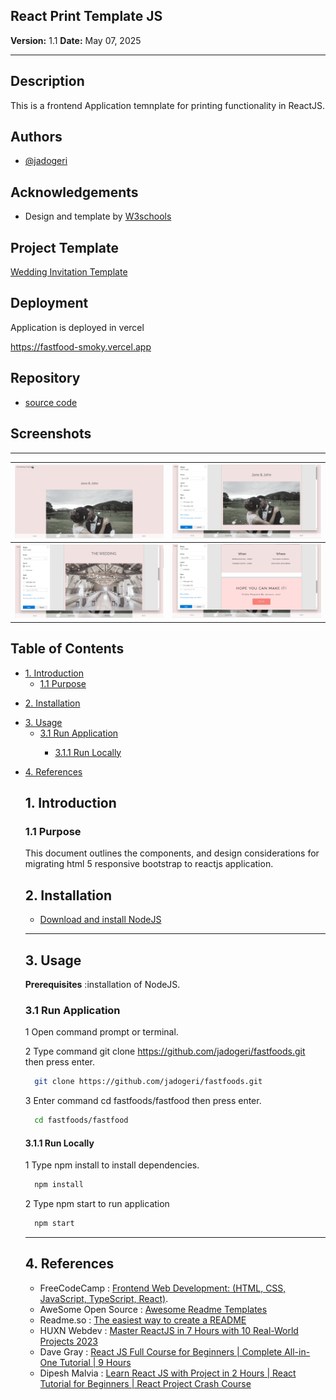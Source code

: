 ## **React Print Template JS**

**Version:** 1.1
**Date:** May 07, 2025

---

## Description

This is a frontend Application temnplate for printing functionality in ReactJS.

## Authors

- [@jadogeri](https://www.github.com/jadogeri)

## Acknowledgements

-  Design and template by [W3schools](https://www.w3schools.com/w3css/w3css_templates.asp/)

## Project Template

[Wedding Invitation Template](https://www.w3schools.com/w3css/tryw3css_templates_wedding.htm)

## Deployment

Application is deployed in vercel

 [https://fastfood-smoky.vercel.app ](https://fastfood-smoky.vercel.app/)

## Repository

- [source code ](https://github.com/jadogeri/React_Print_Template_JS.git)

## Screenshots
-------------------------------------------------------------------------------------------------
| ![Screenshot 1](assets/images/screenshot1.png) | ![Screenshot 1](assets/images/screenshot2.png) |
| -------------------------------------------- | -------------------------------------------- |
| ![Screenshot 1](assets/images/screenshot3.png) | ![Screenshot 1](assets/images/screenshot4.png) |

## Table of Contents

<ul>
      <li><a href="#1-introduction">1. Introduction</a>
        <ul>
          <li><a href="#11-purpose">1.1 Purpose</a> </li>
        </ul>
      </li>
    </ul>
     <ul>
      <li><a href="#5-installation">2. Installation</a>
      </li>
    </ul> 
    <ul>
        <li><a href="#6-usage">3. Usage</a>
        <ul>
            <li><a href="#61-run-application">3.1 Run Application</a> </li>
            <ul>
              <li><a href="#611-run-locally">3.1.1 Run Locally</a> </li>
            </ul>
        </ul>
        </li>
    </ul> 
    <ul> 
        <li><a href="#10-references">4. References</a>
        </li>
    <ul>
</ul>


## **1. Introduction**

### **1.1 Purpose**

This document outlines the components, and design considerations for migrating html 5 responsive bootstrap to reactjs application.

## **2. Installation**

* [Download and install NodeJS](https://nodejs.org/en/download)

---

## **3. Usage**

**Prerequisites** :installation of NodeJS.

### **3.1 Run Application**

1 Open command prompt or terminal.

2 Type command git clone https://github.com/jadogeri/fastfoods.git then press enter.

```bash
  git clone https://github.com/jadogeri/fastfoods.git
```

3 Enter command cd fastfoods/fastfood then press enter.

```bash
  cd fastfoods/fastfood
```

#### **3.1.1 Run Locally**

1 Type npm install to install dependencies.

```bash
  npm install
```

2 Type npm start to run application

```bash
  npm start
```
---

## **4. References**

* FreeCodeCamp : [Frontend Web Development: (HTML, CSS, JavaScript, TypeScript, React)](https://www.youtube.com/watch?v=MsnQ5uepIa).
* AweSome Open Source : [Awesome Readme Templates](https://awesomeopensource.com/project/elangosundar/awesome-README-templates)
* Readme.so : [The easiest way to create a README](https://readme.so/)
* HUXN Webdev : [Master ReactJS in 7 Hours with 10 Real-World Projects 2023](https://www.youtube.com/watch?v=XrwsMN2IWnE/)
* Dave Gray : [React JS Full Course for Beginners | Complete All-in-One Tutorial | 9 Hours](https://www.youtube.com/watch?v=RVFAyFWO4go/)
* Dipesh Malvia : [Learn React JS with Project in 2 Hours | React Tutorial for Beginners | React Project Crash Course](https://www.youtube.com/watch?v=0riHps91AzE/)